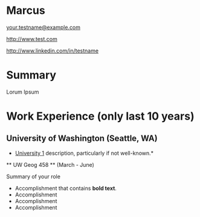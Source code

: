 # Marcus

your.testname@example.com

http://www.test.com

http://www.linkedin.com/in/testname

# Summary

Lorum Ipsum

# Work Experience (only last 10 years)

## University of Washington (Seattle, WA)

* [University 1][] description, particularly if not well-known.*

** UW Geog 458 ** (March - June)

Summary of your role

- Accomplishment that contains **bold text**.
- Accomplishment
- Accomplishment
- Accomplishment



[University 1]: http://www.uw.edu
